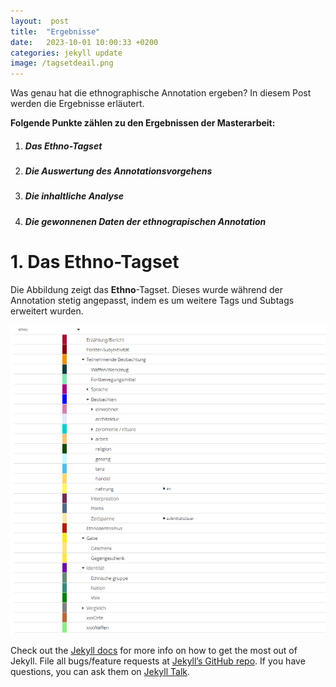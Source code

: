 ```yaml
---
layout:  post
title:  "Ergebnisse"
date:   2023-10-01 10:00:33 +0200
categories: jekyll update
image: /tagsetdeail.png
---
```


 Was genau hat die ethnographische Annotation ergeben? In diesem Post werden die Ergebnisse erläutert.

**Folgende Punkte zählen zu den Ergebnissen der Masterarbeit:** 

 1. ##### Das Ethno-Tagset
 2. ##### Die Auswertung des Annotationsvorgehens
 3. ##### Die inhaltliche Analyse
 4. ##### Die gewonnenen Daten der ethnograpischen Annotation


# 1.  Das Ethno-Tagset 

 Die Abbildung zeigt das **Ethno**-Tagset. Dieses wurde während der Annotation stetig angepasst, indem es um weitere Tags und Subtags erweitert wurden.

![Tagset](/tagsetdetail.png "Ethno-Tagset") 





Check out the [Jekyll docs][jekyll-docs] for more info on how to get the most out of Jekyll. File all bugs/feature requests at [Jekyll’s GitHub repo][jekyll-gh]. If you have questions, you can ask them on [Jekyll Talk][jekyll-talk].

[jekyll-docs]: https://jekyllrb.com/docs/home
[jekyll-gh]:   https://github.com/jekyll/jekyll
[jekyll-talk]: https://talk.jekyllrb.com/
